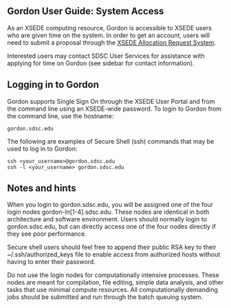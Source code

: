 Gordon User Guide: System Access
--------------------------------
As an XSEDE computing resource, Gordon is accessible to XSEDE users who are given time on the system. In order to get an account, users will need to submit a proposal through the [XSEDE Allocation Request System](https://portal.xsede.org/group/xup/allocations-overview).

Interested users may contact SDSC User Services for assistance with applying for time on Gordon (see sidebar for contact information).

Logging in to Gordon
--------------------
Gordon supports Single Sign On through the XSEDE User Portal and from the command line using an XSEDE-wide password. To login to Gordon from the command line, use the hostname:

    gordon.sdsc.edu 

The following are examples of Secure Shell (ssh) commands that may be used to log in to Gordon:

    ssh <your_username>@gordon.sdsc.edu
    ssh -l <your_username> gordon.sdsc.edu 

Notes and hints
---------------
When you login to gordon.sdsc.edu, you will be assigned one of the four login nodes gordon-ln[1-4].sdsc.edu. These nodes are identical in both architecture and software environment. Users should normally login to gordon.sdsc.edu, but can directly access one of the four nodes directly if they see poor performance.

Secure shell users should feel free to append their public RSA key to their ~/.ssh/authorized_keys file to enable access from authorized hosts without having to enter their password.

Do not use the login nodes for computationally intensive processes.  These nodes are meant for compilation, file editing, simple data analysis, and other tasks that use minimal compute resources. All computationally demanding jobs should be submitted and run through the batch queuing system.
